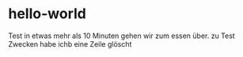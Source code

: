 # hello-world
Test 
in etwas mehr als 10 Minuten gehen wir zum essen über.
zu Test Zwecken habe ichb eine Zeile glöscht 
